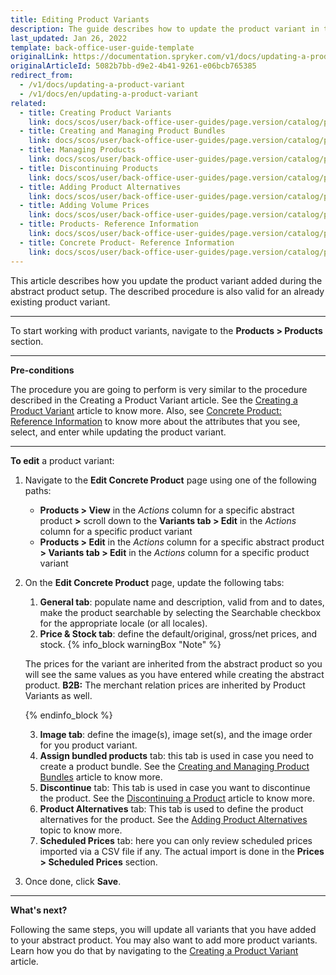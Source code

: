 ```yaml
---
title: Editing Product Variants
description: The guide describes how to update the product variant in the Back Office.
last_updated: Jan 26, 2022
template: back-office-user-guide-template
originalLink: https://documentation.spryker.com/v1/docs/updating-a-product-variant
originalArticleId: 5082b7bb-d9e2-4b41-9261-e06bcb765385
redirect_from:
  - /v1/docs/updating-a-product-variant
  - /v1/docs/en/updating-a-product-variant
related:
  - title: Creating Product Variants
    link: docs/scos/user/back-office-user-guides/page.version/catalog/products/concrete-products/creating-product-variants.html
  - title: Creating and Managing Product Bundles
    link: docs/scos/user/back-office-user-guides/page.version/catalog/products/abstract-products/creating-product-bundles.html
  - title: Managing Products
    link: docs/scos/user/back-office-user-guides/page.version/catalog/products/managing-products/managing-products.html
  - title: Discontinuing Products
    link: docs/scos/user/back-office-user-guides/page.version/catalog/products/managing-products/discontinuing-products.html
  - title: Adding Product Alternatives
    link: docs/scos/user/back-office-user-guides/page.version/catalog/products/managing-products/adding-product-alternatives.html
  - title: Adding Volume Prices
    link: docs/scos/user/back-office-user-guides/page.version/catalog/products/abstract-products/adding-volume-prices-to-abstract-products.html
  - title: Products- Reference Information
    link: docs/scos/user/back-office-user-guides/page.version/catalog/products/references/products-reference-information.html
  - title: Concrete Product- Reference Information
    link: docs/scos/user/back-office-user-guides/page.version/catalog/products/references/concrete-product-reference-information.html
---
```


This article describes how you update the product variant added during the abstract product setup.
The described procedure is also valid for an already existing product variant.
***

To start working with product variants, navigate to the **Products > Products** section.
***

**Pre-conditions**

The procedure you are going to perform is very similar to the procedure described in the Creating a Product Variant article. See the [Creating a Product Variant](/docs/scos/user/back-office-user-guides/{{page.version}}/catalog/products/concrete-products/creating-product-variants.html) article to know more. Also, see [Concrete Product: Reference Information](/docs/scos/user/back-office-user-guides/{{page.version}}/catalog/products/references/concrete-product-reference-information.html) to know more about the attributes that you see, select, and enter while updating the product variant.
***

**To edit** a product variant:
1. Navigate to the **Edit Concrete Product** page using one of the following paths:
   * **Products > View** in the _Actions_ column for a specific abstract product **>** scroll down to the **Variants tab > Edit** in the _Actions_ column for a specific product variant
   * **Products > Edit** in the _Actions_ column for a specific abstract product **> Variants tab > Edit** in the _Actions_ column for a specific product variant
2. On the **Edit Concrete Product** page, update the following tabs:
    1. **General tab**: populate name and description, valid from and to dates, make the product searchable by selecting the Searchable checkbox for the appropriate locale (or all locales).
    2. **Price & Stock tab**: define the default/original, gross/net prices, and stock.
    {% info_block warningBox "Note" %}
    
    The prices for the variant are inherited from the abstract product so you will see the same values as you have entered while creating the abstract product. **B2B:** The merchant relation prices are inherited by Product Variants as well.
    
    {% endinfo_block %}

    3. **Image tab**: define the image(s), image set(s), and the image order for you product variant.
    4. **Assign bundled products** tab: this tab is used in case you need to create a product bundle. See the [Creating and Managing Product Bundles](/docs/scos/user/back-office-user-guides/{{page.version}}/products/products/managing-products/creating-and-managing-product-bundles.html) article to know more.
    5. **Discontinue** tab: This tab is used in case you want to discontinue the product. See the [Discontinuing a Product](/docs/scos/user/back-office-user-guides/{{page.version}}/catalog/products/managing-products/discontinuing-products.html) article to know more.
    6. **Product Alternatives** tab: This tab is used to define the product alternatives for the product. See the [Adding Product Alternatives](/docs/scos/user/back-office-user-guides/{{page.version}}/products/products/managing-products/adding-product-alternatives.html) topic to know more.
    7. **Scheduled Prices** tab: here you can only review scheduled prices imported via a CSV file if any. The actual import is done in the **Prices > Scheduled Prices** section.
3. Once done, click **Save**.
  
***

**What's next?**

Following the same steps, you will update all variants that you have added to your abstract product.
You may also want to add more product variants. Learn how you do that by navigating to the [Creating a Product Variant](/docs/scos/user/back-office-user-guides/{{page.version}}/catalog/products/concrete-products/creating-product-variants.html) article.
